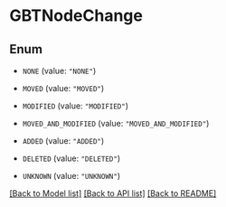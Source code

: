 # GBTNodeChange

## Enum


* `NONE` (value: `"NONE"`)

* `MOVED` (value: `"MOVED"`)

* `MODIFIED` (value: `"MODIFIED"`)

* `MOVED_AND_MODIFIED` (value: `"MOVED_AND_MODIFIED"`)

* `ADDED` (value: `"ADDED"`)

* `DELETED` (value: `"DELETED"`)

* `UNKNOWN` (value: `"UNKNOWN"`)


[[Back to Model list]](../README.md#documentation-for-models) [[Back to API list]](../README.md#documentation-for-api-endpoints) [[Back to README]](../README.md)


